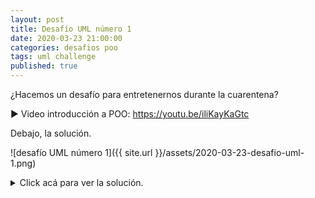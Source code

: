 ```yaml
---
layout: post
title: Desafío UML número 1
date: 2020-03-23 21:00:00
categories: desafios poo
tags: uml challenge
published: true
---
```


¿Hacemos un desafío para entretenernos durante la cuarentena?

▶️ Video introducción a POO: https://youtu.be/iliKayKaGtc

Debajo, la solución.

![desafío UML número 1]({{ site.url }}/assets/2020-03-23-desafio-uml-1.png)

<details> 
  <summary>Click acá para ver la solución.</summary>
  <blockquote>![Solución al desafío UML número 1]({{ site.url }}/assets/2020-03-23-desafio-uml-1-solucion.png)</blockquote>
</details>
